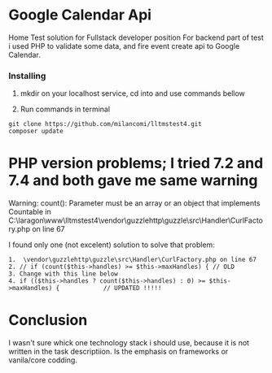 # Google Calendar Api
Home Test solution for Fullstack developer position
For backend part of test i used PHP to validate some data, and fire event create api to Google Calendar.


### Installing

1. mkdir on your localhost service, cd into and use commands bellow

2. Run commands in terminal

```
git clone https://github.com/milancomi/lltmstest4.git
composer update 
```

# PHP version problems; I tried 7.2 and 7.4 and both gave me same warning

Warning: count(): Parameter must be an array or an object that implements Countable in C:\laragon\www\lltmstest4\vendor\guzzlehttp\guzzle\src\Handler\CurlFactory.php on line 67


I found only one (not excelent) solution to solve that problem:

```
1.  \vendor\guzzlehttp\guzzle\src\Handler\CurlFactory.php on line 67
2. // if (count($this->handles) >= $this->maxHandles) { // OLD
3. Change with this line below
4. if (($this->handles ? count($this->handles) : 0) >= $this->maxHandles) {            // UPDATED !!!!!

```

# Conclusion
I wasn't sure whick one technology stack i should use, because it is not written in the task descriptiion.
Is the emphasis on frameworks or vanila/core codding.
